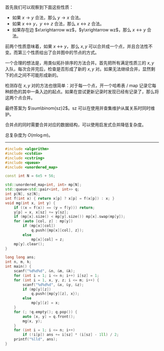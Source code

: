 首先我们可以观察到下面这些性质：

- 如果 $x\to y$ 合法，那么 $y\to x$ 合法。
- 如果 $x\leftrightarrow y$，$y\leftrightarrow z$ 合法，那么 $x\leftrightarrow z$ 合法。
- 如果存在边 $x\xrightarrow wz$，$y\xrightarrow wz$，那么 $x\leftrightarrow y$ 合法。

前两个性质意味着，如果 $x\leftrightarrow y$，那么 $x,y$ 可以合并成一个点，并且合法性不变。而第三个性质给出了合并图中的节点的方式。

一个合理的想法是，用类似拓扑排序的方法合并。首先把所有满足性质三的 $x,y$ 入队，每次合并完后，检查是否形成了新的 $x,y$ 对。如果无法继续合并，显然剩下的点之间不可能形成新的。

检测存在 $x,y$ 对的方法也很简单：对于每一个点，开一个哈希表 / map 记录它每种颜色的其中一条入边的起点。如果在尝试更新记录时发现已经有记录了，那么将这两个点合并。

最终答案为 $\sum\binom{sz}2$。sz 可以在使用并查集维护从属关系时同时维护。

合并点的同时需要合并对应的数据结构，可以使用启发式合并降低复杂度。

总复杂度为 $O(m\log m)$。

---

```cpp
#include <algorithm>
#include <cstdio>
#include <cstring>
#include <queue>
#include <unordered_map>

const int N = 6e5 + 56;

std::unordered_map<int, int> mp[N];
std::queue<std::pair<int, int>> q;
int p[N], sz[N];
int f(int x) { return x[p] ? x[p] = f(x[p]) : x; }
void mg(int x, int y) {
	if ((x = f(x)) == (y = f(y))) return;
	y[p] = x, x[sz] += y[sz];
	if (mp[x].size() < mp[y].size()) mp[x].swap(mp[y]);
	for (auto [col, z] : mp[y])
		if (mp[x][col])
			q.push({mp[x][col], z});
		else
			mp[x][col] = z;
	mp[y].clear();
}

long long ans;
int n, m, k;
int main() {
	scanf("%d%d%d", &n, &m, &k);
	for (int i = 1; i <= n; i++) i[sz] = 1;
	for (int i = 1, x, y, z; i <= m; i++) {
		scanf("%d%d%d", &x, &y, &z);
		if (mp[y][z])
			q.push({mp[y][z], x});
		else
			mp[y][z] = x;
	}
	for (; !q.empty(); q.pop()) {
		auto [x, y] = q.front();
		mg(x, y);
	}
	for (int i = 1; i <= n; i++)
		if (!i[p]) ans += i[sz] * (i[sz] - 1ll) / 2;
	printf("%lld", ans);
}
```
